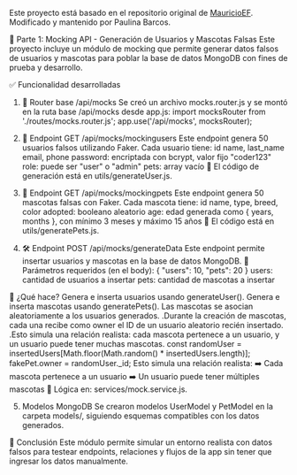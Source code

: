 Este proyecto está basado en el repositorio original de [MauricioEF](https://github.com/usuario-original).
Modificado y mantenido por Paulina Barcos.

🐶 Parte 1: Mocking API - Generación de Usuarios y Mascotas Falsas
Este proyecto incluye un módulo de mocking que permite generar datos falsos de usuarios y mascotas para poblar la base de datos MongoDB con fines de prueba y desarrollo.

✅ Funcionalidad desarrolladas
1. 🔗 Router base /api/mocks
Se creó un archivo mocks.router.js y se montó en la ruta base /api/mocks desde app.js:
  import mocksRouter from './routes/mocks.router.js';
  app.use('/api/mocks', mocksRouter);

2. 🧍 Endpoint GET /api/mocks/mockingusers
Este endpoint genera 50 usuarios falsos utilizando Faker.
  Cada usuario tiene:
    id
    name, last_name
    email, phone
    password: encriptada con bcrypt, valor fijo "coder123"
    role: puede ser "user" o "admin"
    pets: array vacío
📁 El código de generación está en utils/generateUser.js.

3. 🐾 Endpoint GET /api/mocks/mockingpets
Este endpoint genera 50 mascotas falsas con Faker.
  Cada mascota tiene:
  id
  name, type, breed, color
  adopted: booleano aleatorio
  age: edad generada como { years, months }, con mínimo 3 meses y máximo 15 años
📁 El código está en utils/generatePets.js.

4. 🛠️ Endpoint POST /api/mocks/generateData
Este endpoint permite insertar usuarios y mascotas en la base de datos MongoDB.
 🔧 Parámetros requeridos (en el body):
  {
    "users": 10,
    "pets": 20
  }
users: cantidad de usuarios a insertar
pets: cantidad de mascotas a insertar

🧠 ¿Qué hace?
Genera e inserta usuarios usando generateUser().
Genera e inserta mascotas usando generatePets().
Las mascotas se asocian aleatoriamente a los usuarios generados.
  .Durante la creación de mascotas, cada una recibe como owner el ID de un usuario aleatorio recién      insertado.
  .Esto simula una relación realista: cada mascota pertenece a un usuario, y un usuario puede tener      muchas mascotas.
    const randomUser = insertedUsers[Math.floor(Math.random() * insertedUsers.length)];
    fakePet.owner = randomUser._id;
  Esto simula una relación realista:
  ➡️ Cada mascota pertenece a un usuario
  ➡️ Un usuario puede tener múltiples mascotas
📁 Lógica en: services/mock.service.js.

5. Modelos MongoDB
Se crearon modelos UserModel y PetModel en la carpeta models/, siguiendo esquemas compatibles con los datos generados.

📌 Conclusión
Este módulo permite simular un entorno realista con datos falsos para testear endpoints, relaciones y flujos de la app sin tener que ingresar los datos manualmente.
